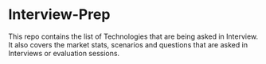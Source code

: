 # Interview-Prep

This repo contains the list of Technologies that are being asked in Interview. It also covers the market stats, scenarios and questions that are asked in Interviews or evaluation sessions.
